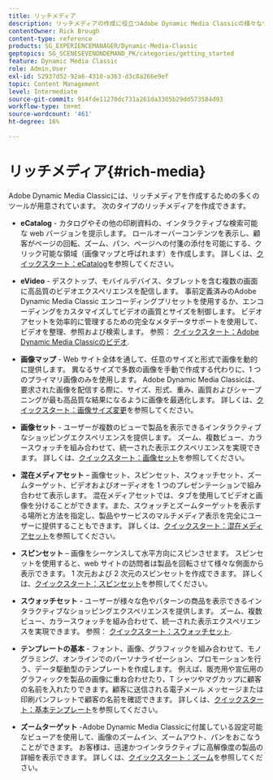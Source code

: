 ```yaml
---
title: リッチメディア
description: リッチメディアの作成に役立つAdobe Dynamic Media Classicの様々なツールについて説明します。
contentOwner: Rick Brough
content-type: reference
products: SG_EXPERIENCEMANAGER/Dynamic-Media-Classic
geptopics: SG_SCENESEVENONDEMAND_PK/categories/getting_started
feature: Dynamic Media Classic
role: Admin,User
exl-id: 52937d52-92a6-4310-a363-d3c8a266e9ef
topic: Content Management
level: Intermediate
source-git-commit: 914fde11270dc731a261da3305b29dd573584d93
workflow-type: tm+mt
source-wordcount: '461'
ht-degree: 16%

---
```


# リッチメディア{#rich-media}

Adobe Dynamic Media Classicには、リッチメディアを作成するための多くのツールが用意されています。 次のタイプのリッチメディアを作成できます。

* **eCatalog** - カタログやその他の印刷資料の、インタラクティブな検索可能な web バージョンを提示します。 ロールオーバーコンテンツを表示し、顧客がページの回転、ズーム、パン、ページへの付箋の添付を可能にする、クリック可能な領域（画像マップと呼ばれます）を作成します。
詳しくは、[クイックスタート：eCatalog](/help/using/quick-start-ecatalog.md)を参照してください。

* **eVideo** - デスクトップ、モバイルデバイス、タブレットを含む複数の画面に高品質のビデオエクスペリエンスを配信します。 事前定義済みのAdobe Dynamic Media Classic エンコーディングプリセットを使用するか、エンコーディングをカスタマイズしてビデオの画質とサイズを制御します。 ビデオアセットを効率的に管理するための完全なメタデータサポートを使用して、ビデオを整理、参照および検索します。
参照： [クイックスタート：Adobe Dynamic Media Classicのビデオ](/help/using/quick-start-video.md).

* **画像マップ** - Web サイト全体を通して、任意のサイズと形式で画像を動的に提供します。 異なるサイズで多数の画像を手動で作成する代わりに、1 つのプライマリ画像のみを使用します。 Adobe Dynamic Media Classicは、要求された画像を配信する際に、サイズ、形式、重み、画質およびシャープニングが最も高品質な結果になるように画像を最適化します。
詳しくは、[クイックスタート：画像サイズ変更](/help/using/quick-start-image-sizing.md)を参照してください。

* **画像セット** - ユーザーが複数のビューで製品を表示できるインタラクティブなショッピングエクスペリエンスを提供します。 ズーム、複数ビュー、カラースウォッチを組み合わせて、統一された表示エクスペリエンスを実現できます。
詳しくは、[クイックスタート：画像セット](/help/using/quick-start-image-sets.md)を参照してください。

* **混在メディアセット**  – 画像セット、スピンセット、スウォッチセット、ズームターゲット、ビデオおよびオーディオを 1 つのプレゼンテーションで組み合わせて表示します。 混在メディアセットでは、タブを使用してビデオと画像を分けることができます。また、スウォッチとズームターゲットを表示する場所と方法を指定し、製品やサービスのマルチメディア表示を完全にユーザーに提供することもできます。
詳しくは、[クイックスタート：混在メディアセット](/help/using/quick-start-mixed-media-sets.md)を参照してください。

* **スピンセット**  – 画像をシーケンスして水平方向にスピンさせます。 スピンセットを使用すると、web サイトの訪問者は製品を回転させて様々な側面から表示できます。 1 次元および 2 次元のスピンセットを作成できます。
詳しくは、[クイックスタート：スピンセット](/help/using/quick-start-spin-sets.md)を参照してください。

* **スウォッチセット** - ユーザーが様々な色やパターンの商品を表示できるインタラクティブなショッピングエクスペリエンスを提供します。 ズーム、複数ビュー、カラースウォッチを組み合わせて、統一された表示エクスペリエンスを実現できます。
参照： [クイックスタート：スウォッチセット](/help/using/quick-start-swatch-sets.md).

* **テンプレートの基本** - フォント、画像、グラフィックを組み合わせて、モノグラミング、オンラインでのパーソナライゼーション、プロモーションを行う、データ駆動型のテンプレートを作成します。 例えば、販売用や宣伝用のグラフィックを製品の画像に重ね合わせたり、T シャツやマグカップに顧客の名前を入れたりできます。顧客に送信される電子メール メッセージまたは印刷パンフレットで顧客の名前を確認できます。
詳しくは、[クイックスタート：基本テンプレート](/help/using/quick-start-template-basics.md)を参照してください。

* **ズームターゲット** -Adobe Dynamic Media Classicに付属している設定可能なビューアを使用して、画像のズームイン、ズームアウト、パンをおこなうことができます。 お客様は、迅速かつインタラクティブに高解像度の製品の詳細を表示できます。
詳しくは、[クイックスタート：ズーム](/help/using/quick-start-zoom.md)を参照してください。
